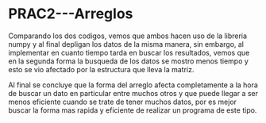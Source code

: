 # PRAC2---Arreglos
Comparando los dos codigos, vemos que ambos hacen uso de la libreria numpy y al final depligan los datos de la misma manera, sin embargo, al implementar en cuanto tiempo tarda en buscar los resultados, vemos que en la segunda forma la busqueda de los datos se mostro menos tiempo y esto se vio afectado por la estructura que lleva la matriz.

Al final se concluye que la forma del arreglo afecta completamente a la hora de buscar un dato en particular entre muchos otros y que puede llegar a ser menos eficiente cuando se trate de tener muchos datos, por es mejor buscar la forma mas rapida y eficiente de realizar un programa de este tipo.
